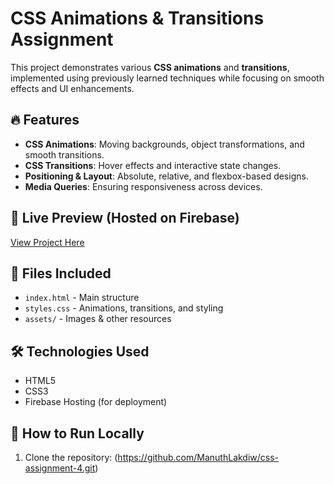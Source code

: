 # CSS Animations & Transitions Assignment

This project demonstrates various **CSS animations** and **transitions**, implemented using previously learned techniques while focusing on smooth effects and UI enhancements.

## 🔥 Features

- **CSS Animations**: Moving backgrounds, object transformations, and smooth transitions.
- **CSS Transitions**: Hover effects and interactive state changes.
- **Positioning & Layout**: Absolute, relative, and flexbox-based designs.
- **Media Queries**: Ensuring responsiveness across devices.

## 🚀 Live Preview (Hosted on Firebase)

[View Project Here](https://css-assignment-4-c00c9.web.app/)

## 📂 Files Included

- `index.html` - Main structure
- `styles.css` - Animations, transitions, and styling
- `assets/` - Images & other resources

## 🛠 Technologies Used

- HTML5
- CSS3
- Firebase Hosting (for deployment)

## 📜 How to Run Locally

1. Clone the repository: (https://github.com/ManuthLakdiw/css-assignment-4.git)
